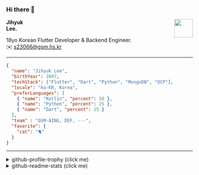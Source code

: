 ### Hi there 👋
<img src="https://github.githubassets.com/images/mona-loading-default.gif" width="50px" align="right">
</a>

**Jihyuk\
Lee.**

18yo Korean Flutter Developer & Backend Engineer.\
✉️ <s23066@gsm.hs.kr>

---

```json
{
  "name": "Jihyuk Lee",
  "birthYear": 2007,
  "techStack": ["Flutter", "Dart", "Python", "MongoDB", "OCP"],
  "locale": "ko-KR, Korea",
  "preferLanguages": [
    { "name": "Kotlin", "percent": 50 },
    { "name": "Python", "percent": 25 },
    { "name": "Dart", "percent": 25 }
  ],
  "team" : "GSM-AING, DEF, ···",
  "favorite": {
    "cat": "🐈"
  }
}
```
---
<details>
  <summary>github-profile-trophy (click me)</summary>
  
![](https://github-profile-trophy.vercel.app/?username=withJihyuk&row=1&column=8&theme=nord)
  
</details>
<details>
  <summary>github-readme-stats (click me)</summary>
  
<!--START_SECTION:waka-->
![Code Time](http://img.shields.io/badge/Code%20Time-582%20hrs%2011%20mins-blue)

![Lines of code](https://img.shields.io/badge/%EC%A0%80%EB%8A%94%20%EC%97%AC%ED%83%9C%EA%B9%8C%EC%A7%80%20-452.4%20thousand%20%EC%A4%84%EC%9D%98%20%EC%BD%94%EB%93%9C%EB%A5%BC%20%EC%9E%91%EC%84%B1%ED%96%88%EC%96%B4%EC%9A%94.-blue)

**저는 아침형 인간이에요. 🐤** 

```text
🌞 아침                     304 commits         ████░░░░░░░░░░░░░░░░░░░░░   15.74 % 
🌆 낮　                     685 commits         █████████░░░░░░░░░░░░░░░░   35.47 % 
🌃 저녁                     705 commits         █████████░░░░░░░░░░░░░░░░   36.51 % 
🌙 밤　                     237 commits         ███░░░░░░░░░░░░░░░░░░░░░░   12.27 % 
```


📊 **저는 이번주를 이렇게 시간을 보냈어요.** 

```text
🕑︎ Timezone: Asia/Seoul

💬 프로그래밍 언어들: 
Dart                     9 hrs 18 mins       ███████████████████████░░   93.34 % 
Groovy                   18 mins             █░░░░░░░░░░░░░░░░░░░░░░░░   03.02 % 
Java Properties          7 mins              ░░░░░░░░░░░░░░░░░░░░░░░░░   01.24 % 
YAML                     5 mins              ░░░░░░░░░░░░░░░░░░░░░░░░░   00.90 % 
Git Config               3 mins              ░░░░░░░░░░░░░░░░░░░░░░░░░   00.51 % 

🔥 에디터들: 
VS Code                  9 hrs 55 mins       █████████████████████████   99.56 % 
IntelliJ IDEA            2 mins              ░░░░░░░░░░░░░░░░░░░░░░░░░   00.44 % 

💻 운영 체제들: 
Mac                      9 hrs 57 mins       █████████████████████████   100.00 % 
```


 Last Updated on 16/12/2024 18:51:33 UTC
<!--END_SECTION:waka-->

</details>

</div>

